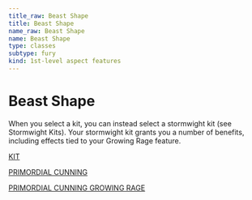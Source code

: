 ```yaml
---
title_raw: Beast Shape
title: Beast Shape
name_raw: Beast Shape
name: Beast Shape
type: classes
subtype: fury
kind: 1st-level aspect features
---
```


# Beast Shape

When you select a kit, you can instead select a stormwight kit (see Stormwight Kits). Your stormwight kit grants you a number of benefits, including effects tied to your Growing Rage feature.

[KIT](./Kit.md)

[PRIMORDIAL CUNNING](./Primordial%20Cunning.md)

[PRIMORDIAL CUNNING GROWING RAGE](./Primordial%20Cunning%20Growing%20Rage.md)
